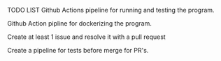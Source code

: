 T O D O   L I S T 
 
Github Actions pipeline for running and testing the program.

Github Action pipline for dockerizing the program.

Create at least 1 issue and resolve it with a pull request

Create  a pipeline for tests before merge for PR's. 
